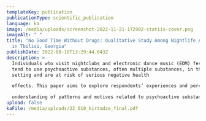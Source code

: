 ```yaml
---
templateKey: publication
publicationType: scientific_publication
language: ka
image: /media/uploads/screenshot-2022-11-21-172902-statiis-cover.png
imageAlt: " "
title: "No Good Time Without Drugs: Qualitative Study Among Nightlife Attendees
  in Tbilisi, Georgia"
publishDate: 2022-08-10T13:29:44.043Z
description: >-
  Individuals who visit nightclubs and electronic dance music (EDM) festivals
  tend to use psychoactive substances, often multiple substances, in this
  setting and are at risk of serious negative health

  effects. This paper aims to explore respondents’ experiences and perceptions in order to have a better

  understanding of patterns and motives related to psychoactive substance use and high-risk behaviors in EDM event attendees. METHODS: In-depth and focus group interviews with 30 EDM event attendees who reported psychoactive substance use at nightlife events. The data was analyzed using the Nvivo-v.10 software.
upload: false
kaFile: /media/uploads/22_010_kirtadze_final.pdf
---
```

